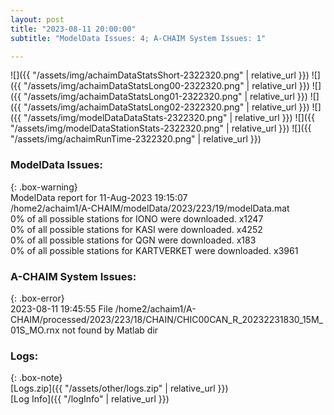 ```yaml
---
layout: post
title: "2023-08-11 20:00:00"
subtitle: "ModelData Issues: 4; A-CHAIM System Issues: 1"

---
```


![]({{ "/assets/img/achaimDataStatsShort-2322320.png" | relative_url }})
![]({{ "/assets/img/achaimDataStatsLong00-2322320.png" | relative_url }})
![]({{ "/assets/img/achaimDataStatsLong01-2322320.png" | relative_url }})
![]({{ "/assets/img/achaimDataStatsLong02-2322320.png" | relative_url }})
![]({{ "/assets/img/modelDataDataStats-2322320.png" | relative_url }})
![]({{ "/assets/img/modelDataStationStats-2322320.png" | relative_url }})
![]({{ "/assets/img/achaimRunTime-2322320.png" | relative_url }})


### ModelData Issues:  
  
{: .box-warning}  
 ModelData report for 11-Aug-2023 19:15:07   
 /home2/achaim1/A-CHAIM/modelData/2023/223/19/modelData.mat   
 0% of all possible stations for IONO were downloaded. x1247   
 0% of all possible stations for KASI were downloaded. x4252   
 0% of all possible stations for QGN were downloaded. x183   
 0% of all possible stations for KARTVERKET were downloaded. x3961   
  
### A-CHAIM System Issues:  
  
{: .box-error}  
2023-08-11 19:45:55 File /home2/achaim1/A-CHAIM/processed/2023/223/18/CHAIN/CHIC00CAN_R_20232231830_15M_01S_MO.rnx not found by Matlab dir  

### Logs:  
  
{: .box-note}  
[Logs.zip]({{ "/assets/other/logs.zip" | relative_url }})  
[Log Info]({{ "/logInfo" | relative_url }})  
